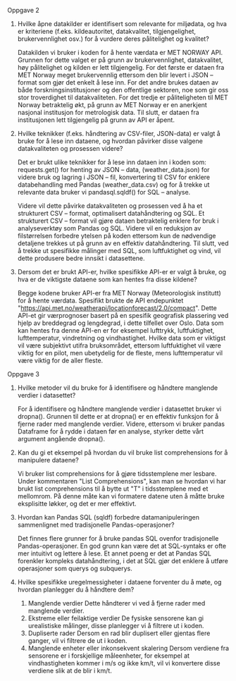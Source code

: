 Oppgave 2

1. Hvilke åpne datakilder er identifisert som relevante for miljødata, og hva er kriteriene (f.eks. kildeautoritet, datakvalitet, tilgjengelighet, brukervennlighet osv.) for å vurdere deres pålitelighet og kvalitet?

    Datakilden vi bruker i koden for å hente værdata er MET NORWAY API. Grunnen for dette valget er på grunn av brukervennlighet, datakvalitet, høy pålitelighet og kilden er lett tilgjengelig. For det første er dataen fra MET Norway meget brukervennlig ettersom den blir levert i JSON – format som gjør det enkelt å lese inn. For det andre brukes dataen av både forskningsinstitusjoner og den offentlige sektoren, noe som gir oss stor troverdighet til datakvaliteten. For det tredje er påliteligheten til MET Norway betraktelig økt, på grunn av MET Norway er en anerkjent nasjonal institusjon for metrologisk data. Til slutt, er dataen fra institusjonen lett tilgjengelig på grunn av API er åpent.

2. Hvilke teknikker (f.eks. håndtering av CSV-filer, JSON-data) er valgt å bruke for å lese inn dataene, og hvordan påvirker disse valgene datakvaliteten og prosessen videre? 

    Det er brukt ulike teknikker for å lese inn dataen inn i koden som: requests.get() for henting av JSON – data, (weather_data.json) for videre bruk og lagring i JSON – fil, konvertering til CSV for enklere databehandling med Pandas (weather_data.csv) og for å trekke ut relevante data bruker vi pandasql.sqldf() for SQL – analyse.

    Videre vil dette påvirke datakvaliteten og prosessen ved å ha et strukturert CSV – format, optimalisert datahåndtering og SQL. Et strukturert CSV – format vil gjøre dataen betraktelig enklere for bruk i analyseverktøy som Pandas og SQL. Videre vil en reduksjon av filstørrelsen forbedre ytelsen på koden ettersom kun de nødvendige detaljene trekkes ut på grunn av en effektiv datahåndtering. Til slutt, ved å trekke ut spesifikke målinger med SQL, som luftfuktighet og vind, vil dette produsere bedre innsikt i datasettene.


3. Dersom det er brukt API-er, hvilke spesifikke API-er er valgt å bruke, og hva er de viktigste dataene som kan hentes fra disse kildene?

    Begge kodene bruker API-er fra MET Norway (Meteorologisk institutt) for å hente værdata. Spesifikt brukte de API endepunktet "https://api.met.no/weatherapi/locationforecast/2.0/compact". Dette API-et gir værprognoser basert på en spesifik geografisk plassering ved hjelp av breddegrad og lengdegrad, i dette tilfellet over Oslo. Data som kan hentes fra denne API-en er for eksempel lufttrykk, luftfuktighet, lufttemperatur, vindretning og vindhastighet. Hvilke data som er viktigst vil være subjektivt utifra bruksområdet, ettersom luftfuktighet vil være viktig for en pilot, men ubetydelig for de fleste, mens lufttemperatur vil være viktig for de aller fleste.


Oppgave 3

1. Hvilke metoder vil du bruke for å identifisere og håndtere manglende verdier i datasettet?

    For å identifisere og håndtere manglende verdier i datasettet bruker vi dropna(). Grunnen til dette er at dropna() er en effektiv funksjon for å fjerne rader med manglende verdier. Videre, ettersom vi bruker pandas Dataframe for å rydde i dataen før en analyse, styrker dette vårt argument angående dropna().

2. Kan du gi et eksempel på hvordan du vil bruke list comprehensions for å manipulere dataene?

    Vi bruker list comprehensions for å gjøre tidsstemplene mer lesbare. Under kommentaren "List Comprehensions", kan man se hvordan vi har brukt list comprehensions til å bytte ut "T" i tidsstemplene med et mellomrom. På denne måte kan vi formatere datene uten å måtte bruke eksplisitte løkker, og det er mer effektivt. 

3. Hvordan kan Pandas SQL (sqldf) forbedre datamanipuleringen sammenlignet med tradisjonelle Pandas-operasjoner?

    Det finnes flere grunner for å bruke pandas SQL ovenfor tradisjonelle Pandas-operasjoner. En god grunn kan være det at SQL-syntaks er ofte mer intuitivt og lettere å lese. Et annet poeng er det at Pandas SQL forenkler kompleks datahåndtering, i det at SQL gjør det enklere å utføre operasjoner som querys og subquerys. 

4. Hvilke spesifikke uregelmessigheter i dataene forventer du å møte, og hvordan planlegger du å håndtere dem?

    1. Manglende verdier
        Dette håndterer vi ved å fjerne rader med manglende verdier.
    2. Ekstreme eller feilaktige verdier
        De fysiske sensorene kan gi urealistiske målinger, disse planlegger vi å filtrere ut i koden.
    3. Dupliserte rader
        Dersom en rad blir duplisert eller gjentas flere ganger, vil vi filtrere de ut i koden.
    4. Manglende enheter eller inkonsekvent skalering
        Dersom verdiene fra sensorene er i forskjellige måleenheter, for eksempel at vindhastigheten kommer i m/s og ikke km/t, vil vi konvertere disse verdiene slik at de blir i km/t. 